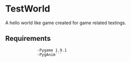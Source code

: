 # TestWorld

A hello world like game created for game related testings.

## Requirements
```           -Python 2.x
              -Pygame 1.9.1 
              -PygAnim```

